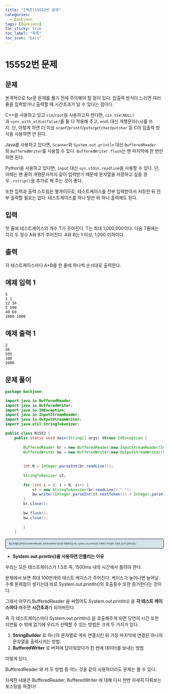 ```yaml
---
title: "[백준]15552번 문제"
categories:
  - Baekjoon
tags: [Baekjoon]
toc_sticky: true
toc_label: "목록"
toc_icon: "bars"
---
```

# 15552번 문제

## 문제

본격적으로 for문 문제를 풀기 전에 주의해야 할 점이 있다. 입출력 방식이 느리면 여러 줄을 입력받거나 출력할 때 시간초과가 날 수 있다는 점이다.

C++을 사용하고 있고 `cin`/`cout`을 사용하고자 한다면, `cin.tie(NULL)`과 `sync_with_stdio(false)`를 둘 다 적용해 주고, `endl` 대신 개행문자(`\n`)를 쓰자. 단, 이렇게 하면 더 이상 `scanf`/`printf`/`puts`/`getchar`/`putchar` 등 C의 입출력 방식을 사용하면 안 된다.

Java를 사용하고 있다면, `Scanner`와 `System.out.println` 대신 `BufferedReader`와 `BufferedWriter`를 사용할 수 있다. `BufferedWriter.flush`는 맨 마지막에 한 번만 하면 된다.

Python을 사용하고 있다면, `input` 대신 `sys.stdin.readline`을 사용할 수 있다. 단, 이때는 맨 끝의 개행문자까지 같이 입력받기 때문에 문자열을 저장하고 싶을 경우 `.rstrip()`을 추가로 해 주는 것이 좋다.

또한 입력과 출력 스트림은 별개이므로, 테스트케이스를 전부 입력받아서 저장한 뒤 전부 출력할 필요는 없다. 테스트케이스를 하나 받은 뒤 하나 출력해도 된다.



## 입력

첫 줄에 테스트케이스의 개수 T가 주어진다. T는 최대 1,000,000이다. 다음 T줄에는 각각 두 정수 A와 B가 주어진다. A와 B는 1 이상, 1,000 이하이다.

## 출력

각 테스트케이스마다 A+B를 한 줄에 하나씩 순서대로 출력한다.

## 예제 입력 1

```
5
1 1
12 34
5 500
40 60
1000 1000

```

## 예제 출력 1

```
2
46
505
100
2000

```

## 문제 풀이
```java
package backjoon;

import java.io.BufferedReader;
import java.io.BufferedWriter;
import java.io.IOException;
import java.io.InputStreamReader;
import java.io.OutputStreamWriter;
import java.util.StringTokenizer;

public class N1552 {
	public static void main(String[] args) throws IOException {
		 
		BufferedReader br = new BufferedReader(new InputStreamReader(System.in));
		BufferedWriter bw = new BufferedWriter(new OutputStreamWriter(System.out));
 
 
		int N = Integer.parseInt(br.readLine());
        
		StringTokenizer st;
 
		for (int i = 0; i < N; i++) {
			st = new StringTokenizer(br.readLine()," ");
			bw.write((Integer.parseInt(st.nextToken()) + Integer.parseInt(st.nextToken()))+ "\n");
		}
		br.close();
        
		bw.flush();
		bw.close();
 
		}
	}
```

<aside style="background-color: #d4e4e9; font-size: 0.4rem; border: 1px solid #000; padding: 10px; border-radius: 5px;">
해당 문제를 접하면서 BufferedReader, BufferedWriter 함수를 사용해보았는데, System.out.println()와 구체적인 차이점이 무엇이 있는지 알아보겠다. 
</aside>

- **System.out.println()을 사용하면 안풀리는 이유**

우리는 모든 테스트케이스가 1.5초 즉, 1500ms 내의 시간에서 풀려야 한다.

문제에서 보면 최대 100만개의 테스트 케이스가 주어진다. 케이스가 늘어나면 늘어날 수록 문제점이 생기는데 바로 System.out.println()의 호출횟수 또한 증가한다는 것이다.

그래서 아무리 BufferedReader 을 써줬어도 System.out.println() 을 **각 테스트 케이스마다** 해주면 **시간초과**가 되어버린다.


즉 각 테스트케이스마다 System.out.println() 을 호출해주게 되면 당연히 시간 또한 지연될 수 밖에 없기에 우리가 선택할 수 있는 방법은 크게 두 가지가 있다.

1. **StringBuilder** 로 하나의 문자열로 계속 연결시킨 뒤 가장 마지막에 연결된 하나의 문자열을 출력시키는 방법.
2. **BufferedWriter** 로 버퍼에 담아둬았다가 한 번에 데이터를 보내는 방법

이렇게 있다.

BufferedReader 와 저 두 방법 중 어느 것을 같이 사용하더라도 문제는 풀 수 있다.

자세한 내용은 BufferedReader, BufferedWriter 에 대해 다시 한번 자세히 다뤄보는 포스팅을 하겠다!